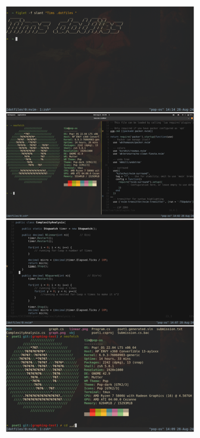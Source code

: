 ![image](https://github.com/timmPrice/.dotfiles/blob/main/.images/dotfiles.png)
![image](https://github.com/timmPrice/.dotfiles/blob/main/.images/terminal.png)
![image](https://github.com/timmPrice/.dotfiles/blob/main/.images/nvim.png)
![image](https://github.com/timmPrice/.dotfiles/blob/main/.images/kitty.png)

